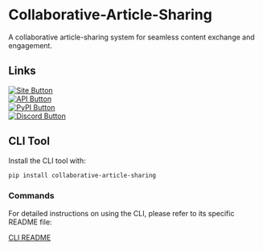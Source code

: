 # Collaborative-Article-Sharing

A collaborative article-sharing system for seamless content exchange and engagement.

## Links

[![Site Button](https://img.shields.io/badge/Site-cas.upayan.dev-brightblue?style=for-the-badge&logo=github&logoColor=white)](https://cas.upayan.dev)  
[![API Button](https://img.shields.io/badge/API-api.cas.upayan.dev-brightgreen?style=for-the-badge&logo=github&logoColor=white)](https://api.cas.upayan.dev)  
[![PyPI Button](https://img.shields.io/badge/PyPI-CAS-orange?style=for-the-badge&logo=pypi&logoColor=white)](https://pypi.org/project/collaborative-article-sharing/)  
[![Discord Button](https://img.shields.io/badge/Discord-Join%20Community-blue?style=for-the-badge&logo=discord&logoColor=white)](https://discord.com/invite/wQTZcXpcaY)

## CLI Tool

Install the CLI tool with:

```bash
pip install collaborative-article-sharing
```

### Commands

For detailed instructions on using the CLI, please refer to its specific README file:

[CLI README](./CLI/README.md)
